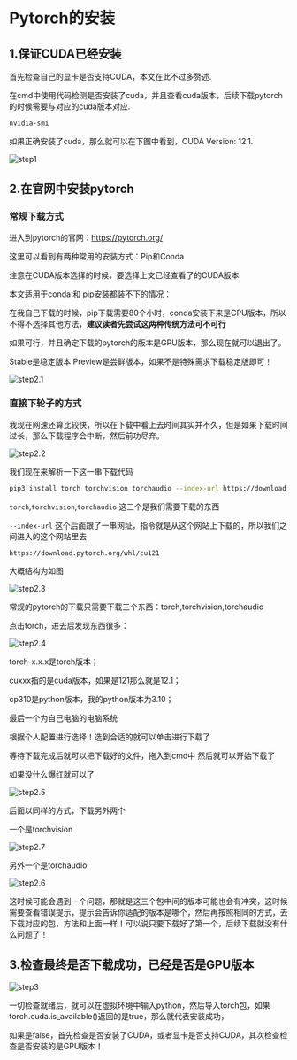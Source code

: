 # Pytorch的安装

## 1.保证CUDA已经安装

首先检查自己的显卡是否支持CUDA，本文在此不过多赘述.

在cmd中使用代码检测是否安装了cuda，并且查看cuda版本，后续下载pytorch的时候需要与对应的cuda版本对应.

```bash
nvidia-smi
```

如果正确安装了cuda，那么就可以在下图中看到，CUDA Version: 12.1.


![step1](https://github.com/baizilw0807/note/blob/master/Resource/imgs/step1.png)


## 2.在官网中安装pytorch

### 常规下载方式

进入到pytorch的官网：https://pytorch.org/

这里可以看到有两种常用的安装方式：Pip和Conda

注意在CUDA版本选择的时候，要选择上文已经查看了的CUDA版本

本文适用于conda 和 pip安装都装不下的情况：

在我自己下载的时候，pip下载需要80个小时，conda安装下来是CPU版本，所以不得不选择其他方法，**建议读者先尝试这两种传统方法可不可行**

如果可行，并且确定下载的pytorch的版本是GPU版本，那么现在就可以退出了。

Stable是稳定版本  Preview是尝鲜版本，如果不是特殊需求下载稳定版即可！

![step2.1](https://github.com/baizilw0807/note/blob/master/Resource/imgs/step2_1.png)

### 直接下轮子的方式

我现在网速还算比较快，所以在下载中看上去时间其实并不久，但是如果下载时间过长，那么下载程序会中断，然后前功尽弃。

![step2.2](https://github.com/baizilw0807/note/blob/master/Resource/imgs/step2_2.png)

我们现在来解析一下这一串下载代码

```bash
pip3 install torch torchvision torchaudio --index-url https://download.pytorch.org/whl/cu121
```

`torch`,`torchvision`,`torchaudio` 这三个是我们需要下载的东西

`--index-url` 这个后面跟了一串网址，指令就是从这个网站上下载的，所以我们之间进入的这个网站里去

`https://download.pytorch.org/whl/cu121`

大概结构为如图

![step2.3](https://github.com/baizilw0807/note/blob/master/Resource/imgs/step2_3.png)

常规的pytorch的下载只需要下载三个东西：torch,torchvision,torchaudio 

点击torch，进去后发现东西很多：

![step2.4](https://github.com/baizilw0807/note/blob/master/Resource/imgs/step2_4.png)

torch-x.x.x是torch版本；

cuxxx指的是cuda版本，如果是121那么就是12.1；

cp310是python版本，我的python版本为3.10；

最后一个为自己电脑的电脑系统



根据个人配置进行选择！选到合适的就可以单击进行下载了

等待下载完成后就可以把下载好的文件，拖入到cmd中 然后就可以开始下载了

如果没什么爆红就可以了

![step2.5](https://github.com/baizilw0807/note/blob/master/Resource/imgs/step2_5.png)

后面以同样的方式，下载另外两个

一个是torchvision

![step2.7](https://github.com/baizilw0807/note/blob/master/Resource/imgs/step2_7.png)

另外一个是torchaudio 

![step2.6](https://github.com/baizilw0807/note/blob/master/Resource/imgs/step2_6.png)

这时候可能会遇到一个问题，那就是这三个包中间的版本可能也会有冲突，这时候需要查看错误提示，提示会告诉你适配的版本是哪个，然后再按照相同的方式，去下载对应的包，方法和上面一样！可以说只要下载好了第一个，后续下载就没有什么问题了！



## 3.检查最终是否下载成功，已经是否是GPU版本

![step3](https://github.com/baizilw0807/note/blob/master/Resource/imgs/step3.png)

一切检查就绪后，就可以在虚拟环境中输入python，然后导入torch包，如果torch.cuda.is_available()返回的是true，那么就代表安装成功，

如果是false，首先检查是否安装了CUDA，或者显卡是否支持CUDA，其次检查检查是否安装的是GPU版本！
